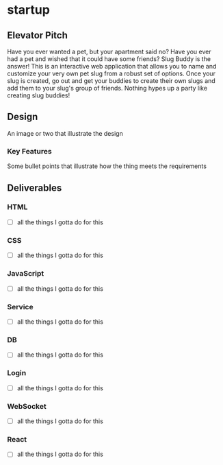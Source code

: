 # startup
## Elevator Pitch
Have you ever wanted a pet, but your apartment said no? Have you ever had a pet and wished that it could have some friends? Slug Buddy is the answer! This is an interactive web application that allows you to name and customize your very own pet slug from a robust set of options. Once your slug is created, go out and get your buddies to create their own slugs and add them to your slug's group of friends. Nothing hypes up a party like creating slug buddies!
## Design
An image or two that illustrate the design
### Key Features
Some bullet points that illustrate how the thing meets the requirements
## Deliverables
### HTML
- [ ] all the things I gotta do for this
### CSS
- [ ] all the things I gotta do for this
### JavaScript
- [ ] all the things I gotta do for this
### Service
- [ ] all the things I gotta do for this
### DB
- [ ] all the things I gotta do for this
### Login
- [ ] all the things I gotta do for this
### WebSocket
- [ ] all the things I gotta do for this
### React
- [ ] all the things I gotta do for this
